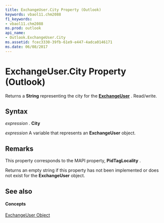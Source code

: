 ```yaml
---
title: ExchangeUser.City Property (Outlook)
keywords: vbaol11.chm2088
f1_keywords:
- vbaol11.chm2088
ms.prod: outlook
api_name:
- Outlook.ExchangeUser.City
ms.assetid: fcec3330-39fb-61e9-e447-4adca0146171
ms.date: 06/08/2017
---
```



# ExchangeUser.City Property (Outlook)

Returns a  **String** representing the city for the **[ExchangeUser](Outlook.ExchangeUser.md)** . Read/write.


## Syntax

 _expression_ . **City**

 _expression_ A variable that represents an **ExchangeUser** object.


## Remarks

This property corresponds to the MAPI property,  **PidTagLocality** .

 Returns an empty string if this property has not been implemented or does not exist for the **ExchangeUser** object.


## See also


#### Concepts


[ExchangeUser Object](Outlook.ExchangeUser.md)

